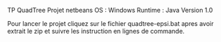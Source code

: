 TP QuadTree
Projet netbeans
OS : Windows
Runtime : Java
Version 1.0

Pour lancer le projet cliquez sur le fichier quadtree-epsi.bat apres avoir extrait le zip et suivre les instruction en lignes de commande.
